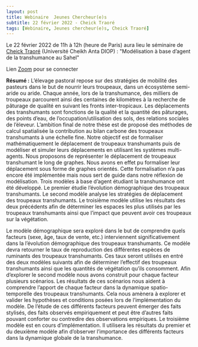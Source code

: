 ```yaml
---
layout: post
title: Webinaire  Jeunes Chercheur(e)s
subtitle: 22 février 2022 - Cheick Traoré
tags: [Webinaire, Jeunes chercheur(e)s, Cheick Traoré]
---
```


Le 22 février 2022 de 11h à 12h (heure de Paris) aura lieu le séminaire de [Cheick Traoré](https://www.researchgate.net/profile/Cheick-Amed-Diloma-Gabriel-Traore) (Université Cheikh Anta DIOP) :
"Modélisation à base d’agent de la transhumance au Sahel"

Lien [Zoom](https://inrae-fr.zoom.us/j/5903461163) pour se connecter


**Résumé :**
L’élevage pastoral repose sur des stratégies de mobilité des pasteurs dans le but de nourrir leurs troupeaux, dans un écosystème semi-aride ou aride. Chaque année, lors de la transhumance, des milliers de troupeaux parcourent ainsi des centaines de kilomètres à la recherche de pâturage de qualité en suivant les fronts inter-tropicaux. Les déplacements des transhumants sont fonctions de la qualité et la quantité des pâturages, des points d’eau, de l’occupation/utilisation des sols, des relations sociales de l’éleveur. L’ambition final de notre thèse est de proposé des méthodes de calcul spatialisée la contribution au bilan carbone des troupeaux transhumants à une échelle fine.
Notre objectif est de formaliser mathématiquement le déplacement de troupeaux transhumants puis de modéliser et simuler leurs déplacements en utilisant les systèmes multi-agents. Nous proposons de représenter le déplacement de troupeaux transhumant le long de graphes. Nous avons en effet pu formaliser leur déplacement sous forme de graphes orientés. Cette formalisation n’a pas encore été implémentée mais nous sert de guide dans notre réflexion de modélisation.
Trois modèles à base d’agent étudiant la transhumance ont été développé. Le premier étudie l’évolution démographique des troupeaux transhumants. Le second modèle analyse les stratégies de déplacement des troupeaux transhumants.  Le troisième modèle utilise les résultats des deux précédents afin de déterminer les espaces les plus utilisés par les troupeaux transhumants ainsi que l’impact que peuvent avoir ces troupeaux sur la végétation.

Le modèle démographique sera exploré dans le but de comprendre quels facteurs (sexe, âge, taux de vente, etc.) interviennent significativement dans la l’évolution démographique des troupeaux transhumants. Ce modèle devra retourner le taux de reproduction des différentes espèces de ruminants des troupeaux transhumants. Ces taux seront utilisés en entré des deux modèles suivants afin de déterminer l’effectif des troupeaux transhumants ainsi que les quantités de végétation qu’ils consomment. 
Afin d’explorer le second modèle nous avons construit pour chaque facteur plusieurs scénarios. Les résultats de ces scénarios nous aident à comprendre l’apport de chaque facteur dans la dynamique spatio-temporelle des troupeaux transhumants. Cela nous amènera à explorer et valider les hypothèses et conditions posées lors de l’implémentation du modèle. De l’étude de ces différents facteurs peuvent émerger des faits stylisés, des faits observés empiriquement et peut être d’autres faits pouvant conforter ou contredire des observations empiriques.
Le troisième modèle est en cours d’implémentation. Il utilisera les résultats du premier et du deuxième modèle afin d’observer l’importance des différents facteurs dans la dynamique globale de la transhumance. 
